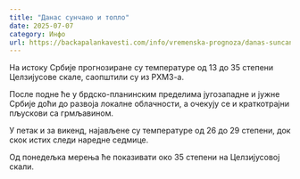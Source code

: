 ```yaml
---
title: "Данас сунчано и топло"
date: 2025-07-07
category: Инфо
url: https://backapalankavesti.com/info/vremenska-prognoza/danas-suncano-i-toplo-3/
---
```


На истоку Србије прогнозиране су температуре од 13 до 35 степени Целзијусове скале, саопштили су из РХМЗ-а.

После подне ће у брдско-планинским пределима југозападне и јужне Србије доћи до развоја локалне облачности, а очекују се и краткотрајни пљускови са грмљавином.

У петак и за викенд, најављене су температуре од 26 до 29 степени, док скок истих следи наредне седмице.

Од понедељка мерења ће показивати око 35 степени на Целзијусовој скали.
